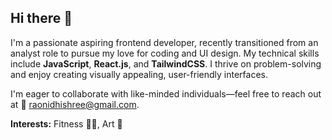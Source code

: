 ## Hi there 👋

I'm a passionate aspiring frontend developer, recently transitioned from an analyst role to pursue my love for coding and UI design. My technical skills include **JavaScript**, **React.js**, and **TailwindCSS**. I thrive on problem-solving and enjoy creating visually appealing, user-friendly interfaces.

I'm eager to collaborate with like-minded individuals—feel free to reach out at 📧 raonidhishree@gmail.com.

**Interests:** Fitness 🏋️‍♀️, Art 🎨
